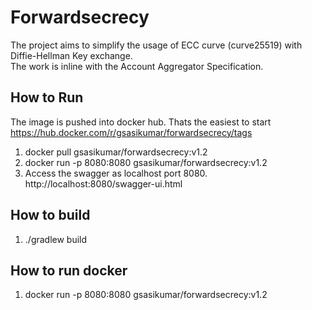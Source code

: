 # Forwardsecrecy

The project aims to simplify the usage of ECC curve (curve25519) with Diffie-Hellman Key exchange.  
The work is inline with the Account Aggregator Specification.

## How to Run
The image is pushed into docker hub. Thats the easiest to start
https://hub.docker.com/r/gsasikumar/forwardsecrecy/tags

1. docker pull gsasikumar/forwardsecrecy:v1.2
2. docker run -p 8080:8080 gsasikumar/forwardsecrecy:v1.2
3. Access the swagger as localhost port 8080. http://localhost:8080/swagger-ui.html


## How to build
1. ./gradlew build

## How to run docker
1. docker run -p 8080:8080 gsasikumar/forwardsecrecy:v1.2

